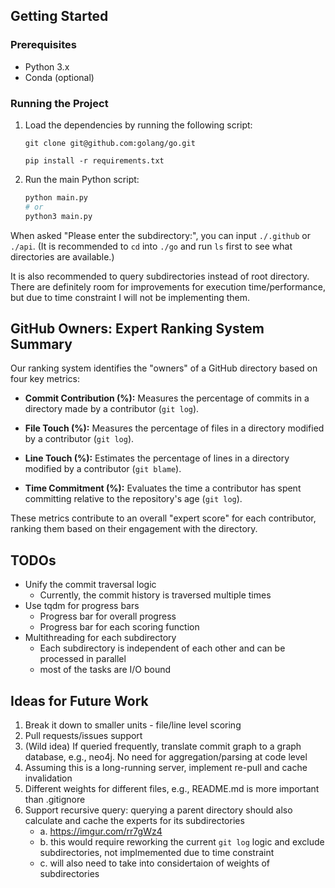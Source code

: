## Getting Started

### Prerequisites

- Python 3.x
- Conda (optional)

### Running the Project

1. Load the dependencies by running the following script:

   ```
   git clone git@github.com:golang/go.git
   ```

   ```
   pip install -r requirements.txt
   ```

2. Run the main Python script:
   ```bash
   python main.py
   # or
   python3 main.py
   ```

When asked "Please enter the subdirectory:", you can input `./.github` or `./api`. (It is recommended to `cd` into `./go` and run `ls` first to see what directories are available.)

It is also recommended to query subdirectories instead of root directory. There are definitely room for improvements for execution time/performance, but due to time constraint I will not be implementing them.

## GitHub Owners: Expert Ranking System Summary

Our ranking system identifies the "owners" of a GitHub directory based on four key metrics:

- **Commit Contribution (%):** Measures the percentage of commits in a directory made by a contributor (`git log`).

- **File Touch (%):** Measures the percentage of files in a directory modified by a contributor (`git log`).

- **Line Touch (%):** Estimates the percentage of lines in a directory modified by a contributor (`git blame`).

- **Time Commitment (%):** Evaluates the time a contributor has spent committing relative to the repository's age (`git log`).

These metrics contribute to an overall "expert score" for each contributor, ranking them based on their engagement with the directory.

## TODOs

- Unify the commit traversal logic
  - Currently, the commit history is traversed multiple times
- Use tqdm for progress bars
  - Progress bar for overall progress
  - Progress bar for each scoring function
- Multithreading for each subdirectory
  - Each subdirectory is independent of each other and can be processed in parallel
  - most of the tasks are I/O bound

## Ideas for Future Work

1. Break it down to smaller units - file/line level scoring
2. Pull requests/issues support
3. (Wild idea) If queried frequently, translate commit graph to a graph database, e.g., neo4j. No need for aggregation/parsing at code level
4. Assuming this is a long-running server, implement re-pull and cache invalidation
5. Different weights for different files, e.g., README.md is more important than .gitignore
6. Support recursive query: querying a parent directory should also calculate and cache the experts for its subdirectories
   - a. https://imgur.com/rr7gWz4
   - b. this would require reworking the current `git log` logic and exclude subdirectories, not implmemented due to time constraint
   - c. will also need to take into considertaion of weights of subdirectories
